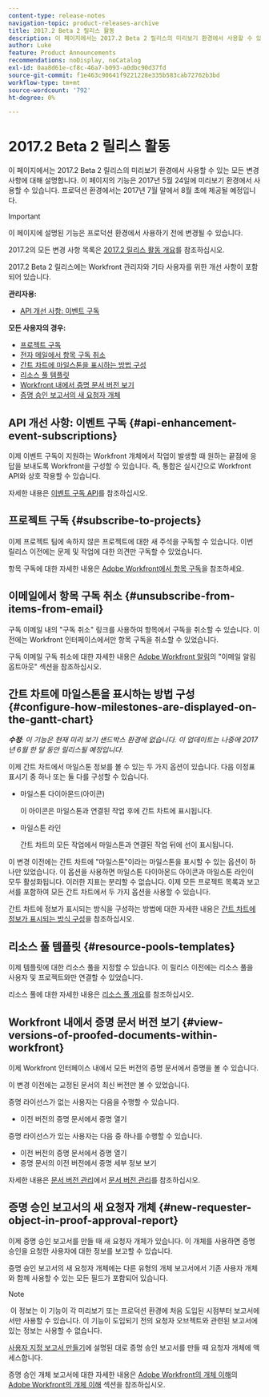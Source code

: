 ```yaml
---
content-type: release-notes
navigation-topic: product-releases-archive
title: 2017.2 Beta 2 릴리스 활동
description: 이 페이지에서는 2017.2 Beta 2 릴리스의 미리보기 환경에서 사용할 수 있는 모든 변경 사항에 대해 설명합니다. 이 페이지의 기능은 2017년 5월 24일에 미리보기 환경에서 사용할 수 있습니다. 프로덕션 환경에서는 2017년 7월 말에서 8월 초에 제공될 예정입니다.
author: Luke
feature: Product Announcements
recommendations: noDisplay, noCatalog
exl-id: 0aa8d61e-cf8c-46a7-b093-a0dbc90d37fd
source-git-commit: f1e463c90641f9221228e335b583cab72762b3bd
workflow-type: tm+mt
source-wordcount: '792'
ht-degree: 0%

---
```


# 2017.2 Beta 2 릴리스 활동

이 페이지에서는 2017.2 Beta 2 릴리스의 미리보기 환경에서 사용할 수 있는 모든 변경 사항에 대해 설명합니다. 이 페이지의 기능은 2017년 5월 24일에 미리보기 환경에서 사용할 수 있습니다. 프로덕션 환경에서는 2017년 7월 말에서 8월 초에 제공될 예정입니다.

>[!IMPORTANT]
>
>이 페이지에 설명된 기능은 프로덕션 환경에서 사용하기 전에 변경될 수 있습니다.

2017.2의 모든 변경 사항 목록은 [2017.2 릴리스 활동 개요](../../../../product-announcements/product-releases/quarterly-release-archive/2017.2-release-activity/2017-2-release-activity-overview.md)를 참조하십시오.

2017.2 Beta 2 릴리스에는 Workfront 관리자와 기타 사용자를 위한 개선 사항이 포함되어 있습니다.

**관리자용:**

* [API 개선 사항: 이벤트 구독](#api-enhancement-event-subscriptions)

**모든 사용자의 경우:**

* [프로젝트 구독](#subscribe-to-projects)
* [전자 메일에서 항목 구독 취소](#unsubscribe-from-items-from-email)
* [간트 차트에 마일스톤을 표시하는 방법 구성](#configure-how-milestones-are-displayed-on-the-gantt-chart)
* [리소스 풀 템플릿](#resource-pools-templates)
* [Workfront 내에서 증명 문서 버전 보기](#view-versions-of-proofed-documents-within-workfront)
* [증명 승인 보고서의 새 요청자 개체](#new-requester-object-in-proof-approval-report)

## API 개선 사항: 이벤트 구독 {#api-enhancement-event-subscriptions}

이제 이벤트 구독이 지원하는 Workfront 개체에서 작업이 발생할 때 원하는 끝점에 응답을 보내도록 Workfront을 구성할 수 있습니다. 즉, 통합은 실시간으로 Workfront API와 상호 작용할 수 있습니다.

자세한 내용은 [이벤트 구독 API](../../../../wf-api/general/event-subs-api.md)를 참조하십시오. 

## 프로젝트 구독 {#subscribe-to-projects}

이제 프로젝트 팀에 속하지 않은 프로젝트에 대한 새 주석을 구독할 수 있습니다. 이번 릴리스 이전에는 문제 및 작업에 대한 의견만 구독할 수 있었습니다.

항목 구독에 대한 자세한 내용은 [Adobe Workfront에서 항목 구독](../../../../workfront-basics/using-notifications/subscribe-to-items-in-workfront.md)을 참조하세요.

## 이메일에서 항목 구독 취소 {#unsubscribe-from-items-from-email}

구독 이메일 내의 &quot;구독 취소&quot; 링크를 사용하여 항목에서 구독을 취소할 수 있습니다. 이전에는 Workfront 인터페이스에서만 항목 구독을 취소할 수 있었습니다.

구독 이메일 구독 취소에 대한 자세한 내용은 [Adobe Workfront 알림](../../../../workfront-basics/using-notifications/wf-notifications.md)의 &quot;이메일 알림 옵트아웃&quot; 섹션을 참조하십시오. 

## 간트 차트에 마일스톤을 표시하는 방법 구성 {#configure-how-milestones-are-displayed-on-the-gantt-chart}

***수정&#x200B;**: 이 기능은 현재 미리 보기 샌드박스 환경에 없습니다. 이 업데이트는 나중에 2017년 6월 한 달 동안 릴리스될 예정입니다.*

이제 간트 차트에서 마일스톤 정보를 볼 수 있는 두 가지 옵션이 있습니다. 다음 이정표 표시기 중 하나 또는 둘 다를 구성할 수 있습니다.

* 마일스톤 다이아몬드(아이콘)

  이 아이콘은 마일스톤과 연결된 작업 후에 간트 차트에 표시됩니다.

* 마일스톤 라인

  간트 차트의 모든 작업에서 마일스톤과 연결된 작업 뒤에 선이 표시됩니다.

이 변경 이전에는 간트 차트에 &quot;마일스톤&quot;이라는 마일스톤을 표시할 수 있는 옵션이 하나만 있었습니다. 이 옵션을 사용하면 마일스톤 다이아몬드 아이콘과 마일스톤 라인이 모두 활성화됩니다. 이러한 지표는 분리할 수 없습니다. 이제 모든 프로젝트 목록과 보고서를 포함하여 모든 간트 차트에서 두 가지 옵션을 사용할 수 있습니다. 

간트 차트에 정보가 표시되는 방식을 구성하는 방법에 대한 자세한 내용은 [간트 차트에 정보가 표시되는 방식 구성](../../../../manage-work/gantt-chart/use-the-gantt-chart/configure-info-on-gantt-chart.md)을 참조하십시오.

## 리소스 풀 템플릿 {#resource-pools-templates}

이제 템플릿에 대한 리소스 풀을 지정할 수 있습니다. 이 릴리스 이전에는 리소스 풀을 사용자 및 프로젝트와만 연결할 수 있었습니다.

리소스 풀에 대한 자세한 내용은 [리소스 풀 개요](../../../../resource-mgmt/resource-planning/resource-pools/work-with-resource-pools.md)를 참조하십시오.

## Workfront 내에서 증명 문서 버전 보기 {#view-versions-of-proofed-documents-within-workfront}

이제 Workfront 인터페이스 내에서 모든 버전의 증명 문서에서 증명을 볼 수 있습니다. 

이 변경 이전에는 교정된 문서의 최신 버전만 볼 수 있었습니다.

증명 라이선스가 없는 사용자는 다음을 수행할 수 있습니다.

* 이전 버전의 증명 문서에서 증명 열기

증명 라이선스가 있는 사용자는 다음 중 하나를 수행할 수 있습니다.

* 이전 버전의 증명 문서에서 증명 열기
* 증명 문서의 이전 버전에서 증명 세부 정보 보기

자세한 내용은 [문서 버전 관리](../../../../documents/managing-documents/manage-document-versions.md)에서 [문서 버전 관리](../../../../documents/managing-documents/manage-document-versions.md)를 참조하십시오.

## 증명 승인 보고서의 새 요청자 개체 {#new-requester-object-in-proof-approval-report}

이제 증명 승인 보고서를 만들 때 새 요청자 개체가 있습니다. 이 개체를 사용하면 증명 승인을 요청한 사용자에 대한 정보를 보고할 수 있습니다. 

증명 승인 보고서의 새 요청자 개체에는 다른 유형의 개체 보고서에서 기존 사용자 개체와 함께 사용할 수 있는 모든 필드가 포함되어 있습니다.

>[!NOTE]
>
> 이 정보는 이 기능이 각 미리보기 또는 프로덕션 환경에 처음 도입된 시점부터 보고서에서만 사용할 수 있습니다. 이 기능이 도입되기 전의 요청자 오브젝트와 관련된 보고서에 있는 정보는 사용할 수 없습니다.

[사용자 지정 보고서 만들기](../../../../reports-and-dashboards/reports/creating-and-managing-reports/create-custom-report.md)에 설명된 대로 증명 승인 보고서를 만들 때 요청자 개체에 액세스합니다.

증명 승인 개체 보고서에 대한 자세한 내용은 [Adobe Workfront의 개체 이해](../../../../workfront-basics/navigate-workfront/workfront-navigation/understand-objects.md)의 [Adobe Workfront의 개체 이해](../../../../workfront-basics/navigate-workfront/workfront-navigation/understand-objects.md) 섹션을 참조하십시오.
